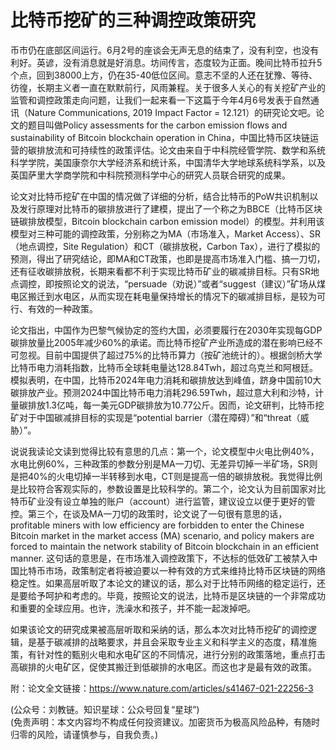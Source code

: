 # 比特币挖矿的三种调控政策研究

币市仍在底部区间运行。6月2号的座谈会无声无息的结束了，没有利空，也没有利好。英谚，没有消息就是好消息。坊间传言，态度较为正面。晚间比特币拉升5个点，回到38000上方，仍在35-40低位区间。意志不坚的人还在犹豫、等待、彷徨，长期主义者一直在默默前行，风雨兼程。关于很多人关心的有关挖矿产业的监管和调控政策走向问题，让我们一起来看一下这篇于今年4月6号发表于自然通讯（Nature Communications, 2019 Impact Factor = 12.121）的研究论文吧。论文的题目叫做Policy assessments for the carbon emission flows and sustainability of Bitcoin blockchain operation in China，中国比特币区块链运营的碳排放流和可持续性的政策评估。论文由来自于中科院经管学院、数学和系统科学学院，美国康奈尔大学经济系和统计系，中国清华大学地球系统科学系，以及英国萨里大学商学院和中科院预测科学中心的研究人员联合研究的成果。

论文对比特币挖矿在中国的情况做了详细的分析，结合比特币的PoW共识机制以及发行原理对比特币的碳排放进行了建模，提出了一个称之为BBCE（比特币区块链碳排放模型，Bitcoin blockchain carbon emission model）的模型。并利用该模型对三种可能的调控政策，分别称之为MA（市场准入，Market Access）、SR（地点调控，Site Regulation）和CT（碳排放税，Carbon Tax），进行了模拟的预测，得出了研究结论，即MA和CT政策，也即是提高市场准入门槛、搞一刀切，还有征收碳排放税，长期来看都不利于实现比特币矿业的碳减排目标。只有SR地点调控，即按照论文的说法，“persuade（劝说）”或者“suggest（建议）”矿场从煤电区搬迁到水电区，从而实现在耗电量保持增长的情况下的碳减排目标，是较为可行、有效的一种政策。

论文指出，中国作为巴黎气候协定的签约大国，必须要履行在2030年实现每GDP碳排放量比2005年减少60%的承诺。而比特币挖矿产业所造成的潜在影响已经不可忽视。目前中国提供了超过75%的比特币算力（按矿池统计的）。根据剑桥大学比特币电力消耗指数，比特币全球耗电量达128.84Twh，超过乌克兰和阿根廷。模拟表明，在中国，比特币2024年电力消耗和碳排放达到峰值，跻身中国前10大碳排放产业。预测2024中国比特币电力消耗296.59Twh，超过意大利和沙特，计量碳排放1.3亿吨，每一美元GDP碳排放为10.77公斤。因而，论文研判，比特币挖矿对于中国碳减排目标的实现是“potential barrier（潜在障碍）”和“threat（威胁）”。

说说我读论文读到觉得比较有意思的几点：第一个，论文模型中火电比例40%，水电比例60%，三种政策的参数分别是MA一刀切、无差异切掉一半矿场，SR则是把40%的火电切掉一半转移到水电，CT则是提高一倍的碳排放税。我觉得比例是比较符合客观实际的，参数设置是比较科学的。第二个，论文认为目前国家对比特币矿业没有设立单独的账户（account）进行监管，建议设立以便于更好的管控。第三个，在谈及MA一刀切的政策时，论文说了一句很有意思的话，profitable miners with low efficiency are forbidden to enter the Chinese Bitcoin market in the market access (MA) scenario, and policy makers are forced to maintain the network stability of Bitcoin blockchain in an efficient manner. 这句话的意思是，在市场准入调控政策下，不达标的低效矿工被禁入中国比特币市场，政策制定者将被迫要以一种有效的方式来维持比特币区块链的网络稳定性。如果高层听取了本论文的建议的话，那么对于比特币网络的稳定运行，还是要给予呵护和考虑的。毕竟，按照论文的说法，比特币是区块链的一个非常成功和重要的全球应用。也许，洗澡水和孩子，并不能一起泼掉吧。

如果该论文的研究成果被高层听取和采纳的话，那么本次对比特币挖矿的调控逻辑，是基于碳减排的战略要求，并且会采取专业主义和科学主义的态度，精准施策，有针对性的甄别火电和水电矿区的不同情况，进行分别的政策落地，重点打击高碳排的火电矿区，促使其搬迁到低碳排的水电区。而这也才是最有效的政策。

附：论文全文链接：https://www.nature.com/articles/s41467-021-22256-3

(公众号：刘教链。知识星球：公众号回复“星球”) \
(免责声明：本文内容均不构成任何投资建议。加密货币为极高风险品种，有随时归零的风险，请谨慎参与，自我负责。)
